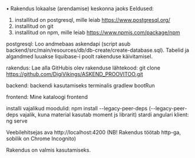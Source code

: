 •	Rakendus lokaalse (arendamise) keskonna jaoks
Eeldused:
1.	installitud on postgresql, mille leiab https://www.postgresql.org/
2.	installitud on git
3.	installitud on npm, mille leiab https://www.npmjs.com/package/npm

postgresql: Loo andmebaas askendapi (script asub backend/src/main/resources/db/db-create/create-database.sql). Tabelid ja algandmed luuakse liquibase-i poolt rakenduse käivitamisel.

rakendus: Lae alla GitHubis olev rakenduse lähtekood: git clone https://github.com/DigiVikings/ASKEND_PROOVITOO.git

backend:
backendi kasutamiseks terminalis gradlew bootRun

frontend:
Mine kataloogi frontend

installi vajalikud moodulid: npm install --legacy-peer-deps (--legacy-peer-deps vajalik, kuna material kasutab moment js librarit)
stardi angulari klient: ng serve

Veebilehitsejas ava http://localhost:4200 (NB! Rakendus töötab http-ga, sobilik on Chrome Incognito)

Rakendus on valmis kasutamiseks.


